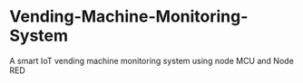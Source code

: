 # Vending-Machine-Monitoring-System
A smart IoT vending machine monitoring system using node MCU and Node RED
